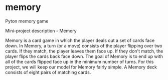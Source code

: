 memory
======

Pyton memory game

 Mini-project description - Memory

Memory is a card game in which the player deals out a set of cards face down.
In Memory, a turn (or a move) consists of the player flipping over two cards.
If they match, the player leaves them face up. If they don't match, the player
flips the cards back face down. The goal of Memory is to end up with all of the
cards flipped face up in the minimum number of turns. For this project, we will 
keep our model for Memory fairly simple. A Memory deck consists of eight pairs 
of matching cards.
